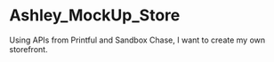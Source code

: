 # Ashley_MockUp_Store
 Using APIs from Printful and Sandbox Chase, I want to create my own storefront. 
